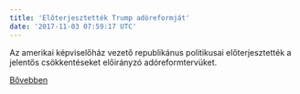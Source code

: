 ```yaml
---
title: 'Előterjesztették Trump adóreformját'
date: '2017-11-03 07:59:17 UTC'
---
```


Az amerikai képviselőház vezető republikánus politikusai előterjesztették a jelentős csökkentéseket előirányzó adóreformtervüket.


[Bővebben](http://ift.tt/2hzYyE8)
